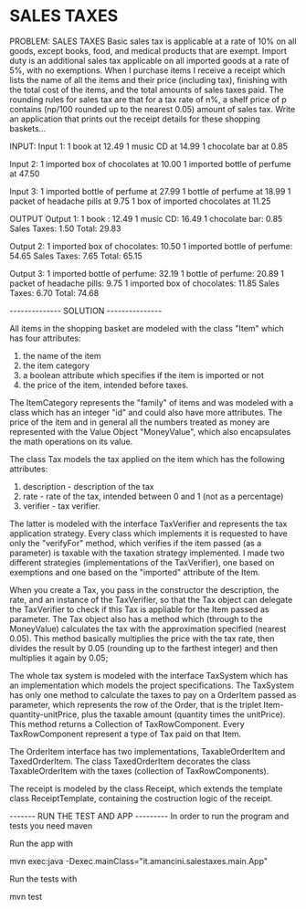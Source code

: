 # SALES TAXES

PROBLEM: SALES TAXES
Basic sales tax is applicable at a rate of 10% on all goods, except books, food, and medical
products that are exempt. Import duty is an additional sales tax applicable on all imported goods
at a rate of 5%, with no exemptions.
When I purchase items I receive a receipt which lists the name of all the items and their price
(including tax), finishing with the total cost of the items, and the total amounts of sales taxes
paid. The rounding rules for sales tax are that for a tax rate of n%, a shelf price of p contains
(np/100 rounded up to the nearest 0.05) amount of sales tax.
Write an application that prints out the receipt details for these shopping baskets...

INPUT:
Input 1:
1 book at 12.49
1 music CD at 14.99
1 chocolate bar at 0.85

Input 2:
1 imported box of chocolates at 10.00
1 imported bottle of perfume at 47.50

Input 3:
1 imported bottle of perfume at 27.99
1 bottle of perfume at 18.99
1 packet of headache pills at 9.75
1 box of imported chocolates at 11.25

OUTPUT
Output 1:
1 book : 12.49
1 music CD: 16.49
1 chocolate bar: 0.85
Sales Taxes: 1.50
Total: 29.83

Output 2:
1 imported box of chocolates: 10.50
1 imported bottle of perfume: 54.65
Sales Taxes: 7.65
Total: 65.15

Output 3:
1 imported bottle of perfume: 32.19
1 bottle of perfume: 20.89
1 packet of headache pills: 9.75
1 imported box of chocolates: 11.85
Sales Taxes: 6.70
Total: 74.68

-------------- SOLUTION ---------------

All items in the shopping basket are modeled with the class "Item" which has four attributes:
1) the name of the item
2) the item category
3) a boolean attribute which specifies if the item is imported or not
4) the price of the item, intended before taxes.

The ItemCategory represents the "family" of items and was modeled with a class which has an integer "id" and could also have more attributes.
The price of the item and in general all the numbers treated as money are represented with the Value Object "MoneyValue", which also encapsulates the math operations on its value.   

The class Tax models the tax applied on the item which has the following attributes:
1) description - description of the tax
2) rate - rate of the tax, intended between 0 and 1 (not as a percentage)
3) verifier - tax verifier.

The latter is modeled with the interface TaxVerifier and represents the tax application strategy. Every class which implements it is requested to have only the "verifyFor" method, which verifies if the item passed (as a parameter) is taxable with the taxation strategy implemented.
I made two different strategies (implementations of the TaxVerifier), one based on exemptions and one based on the "imported" attribute of the Item.

When you create a Tax, you pass in the constructor the description, the rate, and an instance of the TaxVerifier,
so that the Tax object can delegate the TaxVerifier to check if this Tax is appliable for the Item passed as parameter.
The Tax object also has a method which (through to the MoneyValue) calculates the tax with the approximation specified (nearest 0.05). This method basically
multiplies the price with the tax rate, then divides the result by 0.05 (rounding up to the farthest integer) and then multiplies it again by 0.05; 

The whole tax system is modeled with the interface TaxSystem which has an implementation which models the project specifications.
The TaxSystem has only one method to calculate the taxes to pay on a OrderItem passed as parameter, which represents the row of the Order, that is the
triplet Item-quantity-unitPrice, plus the taxable amount (quantity times the unitPrice). This method returns a Collection of TaxRowComponent. Every TaxRowComponent represent a type of Tax paid on that Item.

The OrderItem interface has two implementations, TaxableOrderItem and TaxedOrderItem. The class TaxedOrderItem decorates the class TaxableOrderItem with the taxes (collection of TaxRowComponents).

The receipt is modeled by the class Receipt, which extends the template class ReceiptTemplate, containing the costruction logic of the receipt. 

-------  RUN THE TEST AND APP ---------
In order to run the program and tests you need maven

Run the app with 

mvn exec:java -Dexec.mainClass="it.amancini.salestaxes.main.App"

Run the tests with

mvn test